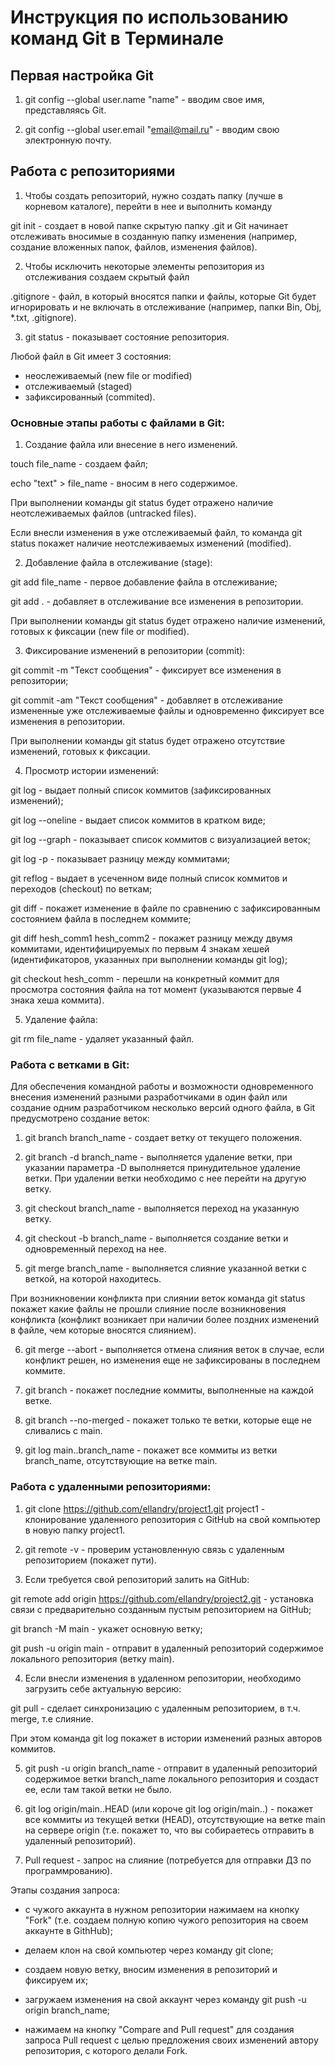 # **Инструкция по использованию команд Git в Терминале**

## **Первая настройка Git**


1. git config --global user.name "name" - вводим свое имя, представляясь Git.

2. git config --global user.email "email@mail.ru" - вводим свою электронную почту.

## **Работа с репозиториями**


1. Чтобы создать репозиторий, нужно создать папку (лучше в корневом каталоге), перейти в нее и выполнить команду

git init - создает в новой папке скрытую папку .git и Git начинает отслеживать вносимые в созданную папку изменения (например, создание вложенных папок, файлов, изменения файлов).

2. Чтобы исключить некоторые элементы репозитория из отслеживания создаем скрытый файл 

.gitignore - файл, в который вносятся папки и файлы, которые Git будет игнорировать и не включать в отслеживание (например, папки Bin, Obj, *.txt, .gitignore).

3. git status - показывает состояние репозитория.

Любой файл в Git имеет 3 состояния:

* неослеживаемый (new file or modified)
* отслеживаемый (staged)
* зафиксированный (commited).



### **Основные этапы работы с файлами в Git:**


1. Создание файла или внесение в него изменений.

touch file_name - создаем файл;

echo "text" > file_name - вносим в него содержимое.

При выполнении команды git status будет отражено наличие неотслеживаемых файлов (untracked files).

Если внесли изменения в уже отслеживаемый файл, то команда git status покажет наличие неотслеживаемых изменений (modified).

2. Добавление файла в отслеживание (stage):

git add file_name - первое добавление файла в отслеживание;

git add . - добавляет в отслеживание все изменения в репозитории.

При выполнении команды git status будет отражено наличие изменений, готовых к фиксации (new file or modified). 

3. Фиксирование изменений в репозитории (commit):

git commit -m "Текст сообщения" - фиксирует все изменения в репозитории;

git commit -am "Текст сообщения" - добавляет в отслеживание измененные уже отслеживаемые файлы и одновременно фиксирует все изменения в репозитории.

При выполнении команды git status будет отражено отсутствие изменений, готовых к фиксации.

4. Просмотр истории изменений:

git log - выдает полный список коммитов (зафиксированных изменений);

git log --oneline - выдает список коммитов в кратком виде;

git log --graph - показывает список коммитов с визуализацией веток;

git log -p - показывает разницу между коммитами;

git reflog - выдает в усеченном виде полный список коммитов и переходов (checkout) по веткам;

git diff - покажет изменение в файле по сравнению с зафиксированным состоянием файла в последнем коммите;

git diff hesh_comm1 hesh_comm2 - покажет разницу между двумя коммитами, идентифицируемых по первым 4 знакам хешей (идентификаторов, указанных при выполнении команды git log);

git checkout hesh_comm - перешли на конкретный коммит для просмотра состояния файла на тот момент (указываются первые 4 знака хеша коммита).

5. Удаление файла:

git rm file_name - удаляет указанный файл.

### **Работа с ветками в Git:**


Для обеспечения командной работы и возможности одновременного внесения изменений разными разработчиками в один файл или создание одним разработчиком несколько версий одного файла, в Git предусмотрено создание веток:

1. git branch branch_name - создает ветку от текущего положения.

2. git branch -d branch_name - выполняется удаление ветки, при указании параметра -D выполняется принудительное удаление ветки. При удалении ветки необходимо с нее перейти на другую ветку.

3. git checkout branch_name - выполняется переход на указанную ветку.

4. git checkout -b branch_name - выполняется создание ветки и одновременный переход на нее.

5. git merge branch_name - выполняется слияние указанной ветки с веткой, на которой находитесь.

При возникновении конфликта при слиянии веток команда git status  покажет какие файлы не прошли слияние после возникновения конфликта (конфликт возникает при наличии более поздних изменений в файле, чем которые вносятся слиянием).

6. git merge --abort - выполняется отмена слияния веток в случае, если конфликт решен, но изменения еще не зафиксированы в последнем коммите.

7. git branch - покажет последние коммиты, выполненные на каждой ветке.

8. git branch --no-merged - покажет только те ветки, которые еще не сливались с main.

9. git log main..branch_name - покажет все коммиты из ветки branch_name, отсутствующие на ветке main.


### **Работа с удаленными репозиториями:**

1. git clone https://github.com/ellandry/project1.git project1 - клонирование удаленного репозитория с GitHub на свой компьютер в новую папку project1.

2. git remote -v - проверим установленную связь с удаленным репозиторием (покажет пути).

3. Если требуется свой репозиторий залить на GitHub:

git remote add origin https://github.com/ellandry/project2.git - установка связи с предварительно созданным пустым репозиторием на GitHub;

git branch -M main - укажет основную ветку;

git push -u origin main - отправит в удаленный репозиторий содержимое локального репозитория (ветку main).

4. Если внесли изменения в удаленном репозитории, необходимо загрузить себе актуальную версию:

git pull - сделает  синхронизацию с удаленным репозиторием, в т.ч. merge, т.е слияние.

При этом команда git log покажет в истории изменений разных авторов коммитов.

5. git push -u origin branch_name - отправит в удаленный репозиторий содержимое ветки branch_name локального репозитория и создаст ее, если там такой ветки не было.

6. git log origin/main..HEAD (или короче git log origin/main..) - покажет все коммиты из текущей ветки (HEAD), отсутствующие на ветке main на сервере origin (т.е. покажет то, что вы собираетесь отправить в удаленный репозиторий).

7. Pull request - запрос на слияние (потребуется для отправки ДЗ по программрованию).

Этапы создания запроса:

* c чужого аккаунта в нужном репозитории нажимаем на кнопку "Fork"  (т.е. создаем полную копию чужого репозитория на своем аккаунте в GithHub);

* делаем клон на свой компьютер через команду git clone;

* создаем новую ветку, вносим изменения в репозиторий и фиксируем их;

* загружаем изменения на свой аккаунт через команду git push -u origin branch_name;

* нажимаем на кнопку "Compare and Pull request" для создания запроса Pull request с целью предложения своих изменений автору репозитория, с которого делали Fork.

